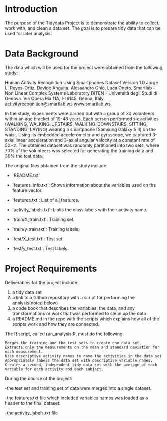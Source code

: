 Introduction
=====================================================================================================================
The purpose of the Tidydata Project is to demonstrate the ability to collect, work with, and clean a data set. The goal is to prepare tidy data that can be used for later analysis. 

Data Background
=====================================================================================================================
The data which will be used for the project were obtained from the following study:

Human Activity Recognition Using Smartphones Dataset
Version 1.0
Jorge L. Reyes-Ortiz, Davide Anguita, Alessandro Ghio, Luca Oneto.
Smartlab - Non Linear Complex Systems Laboratory
DITEN - Università degli Studi di Genova.
Via Opera Pia 11A, I-16145, Genoa, Italy.
activityrecognition@smartlab.ws
www.smartlab.ws

In the study, experiments were carried out with a group of 30 volunteers within an age bracket of 19-48 years. Each person performed six activities (WALKING, WALKING_UPSTAIRS, WALKING_DOWNSTAIRS, SITTING, STANDING, LAYING) wearing a smartphone (Samsung Galaxy S II) on the waist. Using its embedded accelerometer and gyroscope, we captured 3-axial linear acceleration and 3-axial angular velocity at a constant rate of 50Hz. The obtained dataset was randomly partitioned into two sets, where 70% of the volunteers was selected for generating the training data and 30% the test data. 

The original files obtained from the study include:

- 'README.txt'

- 'features_info.txt': Shows information about the variables used on the feature vector.

- 'features.txt': List of all features.

- 'activity_labels.txt': Links the class labels with their activity name.

- 'train/X_train.txt': Training set.

- 'train/y_train.txt': Training labels.

- 'test/X_test.txt': Test set.

- 'test/y_test.txt': Test labels.

Project Requirements
================================================================================================================
Deliverables for the project include:
1) a tidy data set 
2) a link to a Github repository with a script for performing the analysis(noted below) 
3) a code book that describes the variables, the data, and any transformations or work that was performed to clean up the data 
4) a README.md in the repo with the scripts which explains how all of the scripts work and how they are connected.  

The R script, called run_analysis.R, must do the following. 

    Merges the training and the test sets to create one data set.
    Extracts only the measurements on the mean and standard deviation for each measurement. 
    Uses descriptive activity names to name the activities in the data set
    Appropriately labels the data set with descriptive variable names. 
    Creates a second, independent tidy data set with the average of each variable for each activity and each subject. 







During the course of the project:

-the test set and training set of data were merged into a single dataset.

-the features.txt file which included variables names was loaded as a header to the final dataset.

-the activity_labels.txt file   
